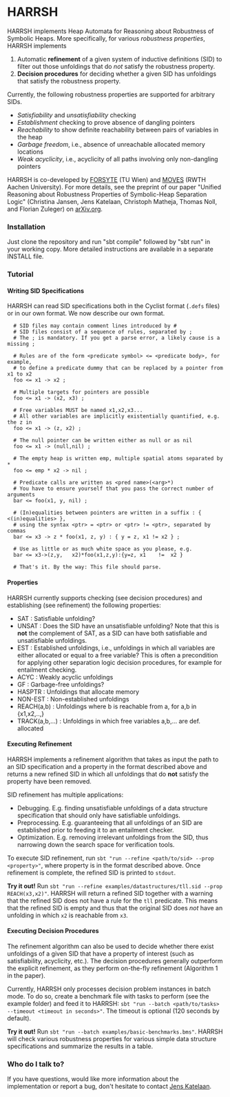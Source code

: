 # HARRSH #

HARRSH implements Heap Automata for Reasoning about Robustness of Symbolic Heaps.
More specifically, for various *robustness properties*, HARRSH implements
 1. Automatic **refinement** of a given system of inductive definitions (SID) to filter out those unfoldings that do *not* satisfy the robustness property.
 2. **Decision procedures** for deciding whether a given SID has unfoldings that satisfy the robustness property.
 
Currently, the following robustness properties are supported for arbitrary SIDs.
* *Satisfiability* and *unsatisfiability* checking
* *Establishment* checking to prove absence of dangling pointers
* *Reachability* to show definite reachability between pairs of variables in the heap
* *Garbage freedom*, i.e., absence of unreachable allocated memory locations
* *Weak acyclicity*, i.e., acyclicity of all paths involving only non-dangling pointers

HARRSH is co-developed by [FORSYTE](http://forsyte.at) (TU Wien) and [MOVES](http://moves.rwth-aachen.de) (RWTH Aachen University).
For more details, see the preprint of our paper "Unified Reasoning about Robustness Properties of Symbolic-Heap Separation Logic" (Christina Jansen, Jens Katelaan, Christoph Matheja, Thomas Noll, and Florian Zuleger) on [arXiv.org](http://arxiv.org).

### Installation ###

Just clone the repository and run "sbt compile" followed by "sbt run" in your working copy.
More detailed instructions are available in a separate INSTALL file.

### Tutorial ### 

#### Writing SID Specifications ####

HARRSH can read SID specifications both in the Cyclist format (`.defs` files) or in our own format. We now describe our own format.
  
      # SID files may contain comment lines introduced by #
      # SID files consist of a sequence of rules, separated by ;
      # The ; is mandatory. If you get a parse error, a likely cause is a missing ;
        
      # Rules are of the form <predicate symbol> <= <predicate body>, for example,
      # to define a predicate dummy that can be replaced by a pointer from x1 to x2
      foo <= x1 -> x2 ;
        
      # Multiple targets for pointers are possible
      foo <= x1 -> (x2, x3) ;
        
      # Free variables MUST be named x1,x2,x3...
      # All other variables are implicitly existentially quantified, e.g. the z in
      foo <= x1 -> (z, x2) ;
        
      # The null pointer can be written either as null or as nil
      foo <= x1 -> (null,nil) ;
        
      # The empty heap is written emp, multiple spatial atoms separated by *
      foo <= emp * x2 -> nil ;
        
      # Predicate calls are written as <pred name>(<arg>*)
      # You have to ensure yourself that you pass the correct number of arguments
      bar <= foo(x1, y, nil) ;
        
      # (In)equalities between pointers are written in a suffix : { <(in)equalities> },
      # using the syntax <ptr> = <ptr> or <ptr> != <ptr>, separated by commas
      bar <= x3 -> z * foo(x1, z, y) : { y = z, x1 != x2 } ;
        
      # Use as little or as much white space as you please, e.g.
      bar <= x3->(z,y,   x2)*foo(x1,z,y):{y=z, x1    !=  x2 }
        
      # That's it. By the way: This file should parse.
  

#### Properties ####

HARRSH currently supports checking (see decision procedures) and establishing (see refinement) the following properties:
* SAT :  Satisfiable unfolding?
* UNSAT :  Does the SID have an unsatisfiable unfolding? Note that this is **not** the complement of SAT, as a SID can have both satisfiable and unsatisfiable unfoldings.
* EST :  Established unfoldings, i.e., unfoldings in which all variables are either allocated or equal to a free variable? This is often a precondition for applying other separation logic decision procedures, for example for entailment checking.
* ACYC :      Weakly acyclic unfoldings
* GF :    Garbage-free unfoldings? 
* HASPTR :             Unfoldings that allocate memory
* NON-EST :           Non-established unfoldings
* REACH(a,b) :        Unfoldings where b is reachable from a, for a,b in {x1,x2,..,}
* TRACK(a,b,...) :    Unfoldings in which free variables a,b,... are def. allocated

#### Executing Refinement ####

HARRSH implements a refinement algorithm that takes as input the path to an SID specification and a property in the format described above and returns a new refined SID in which all unfoldings that do **not** satisfy the property have been removed.

SID refinement has multiple applications:
* Debugging. E.g. finding unsatisfiable unfoldings of a data structure specification that should only have satisfiable unfoldings.
* Preprocessing. E.g. guaranteeing that all unfoldings of an SID are established prior to feeding it to an entailment checker. 
* Optimization. E.g. removing irrelevant unfoldings from the SID, thus narrowing down the search space for verification tools.

To execute SID refinement, run `sbt "run --refine <path/to/sid> --prop <property>"`, where property is in the format described above.
Once refinement is complete, the refined SID is printed to `stdout`.

**Try it out!** Run `sbt "run --refine examples/datastructures/tll.sid --prop REACH(x3,x2)"`. HARRSH will return a refined SID together with a warning that the refined SID does not have a rule for the `tll` predicate. This means that the refined SID is empty and thus that the original SID does *not* have an unfolding in which `x2` is reachable from `x3`.


#### Executing Decision Procedures ####

The refinement algorithm can also be used to decide whether there exist unfoldings of a given SID that have a property of interest (such as satisfiability, acyclicity, etc.). The decision procedures generally outperform the explicit refinement, as they perform on-the-fly refinement (Algorithm 1 in the paper).

Currently, HARRSH only processes decision problem instances in batch mode. To do so, create a benchmark file with tasks to perform (see the example folder) and feed it to HARRSH: `sbt "run --batch <path/to/tasks> --timeout <timeout in seconds>"`. The timeout is optional (120 seconds by default).

**Try it out!** Run `sbt "run --batch examples/basic-benchmarks.bms"`. HARRSH will check various robustness properties for various simple data structure specifications and summarize the results in a table.

### Who do I talk to? ###

If you have questions, would like more information about the implementation or report a bug, don't hesitate to contact [Jens Katelaan](mailto:jkatelaan@forsyte.at).